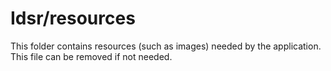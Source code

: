 # Idsr/resources

This folder contains resources (such as images) needed by the application. This file can
be removed if not needed.

